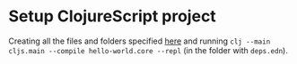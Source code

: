 # Setup ClojureScript project

Creating all the files and folders specified [here](https://clojurescript.org/guides/quick-start) and running `clj --main cljs.main --compile hello-world.core --repl` (in the folder with `deps.edn`).
